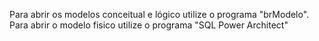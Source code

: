 Para abrir os modelos conceitual e lógico utilize o programa "brModelo".
Para abrir o modelo fisico utilize o programa "SQL Power Architect"